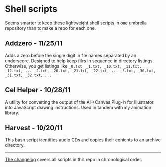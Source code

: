 Shell scripts
=============

Seems smarter to keep these lightweight shell scripts in one umbrella repository than to make a repo for each one.


Addzero - 11/25/11
------------------

Adds a zero before the single digit in file names separated by an underscore. Designed to help keep files in sequence in directory listings. Otherwise, you get listings like `_0.txt, _1.txt, _10.txt, _11.txt, _12.txt, ... _2.txt, _20.txt, _21.txt, _22.txt, ... _3.txt, _30.txt, _31.txt, _32.txt, ...`


Cel Helper - 10/28/11
---------------------

A utility for converting the output of the AI->Canvas Plug-In for Illustrator into JavaScript drawing instructions. Used in tandem with my animation library.


Harvest - 10/20/11
------------------

This bash script identifies audio CDs and copies their contents to an archive directory.


***

[The changelog][1] covers all scripts in this repo in chronological order.

[1]: https://github.com/parisminton/shellscripts/blob/master/CHANGELOG.md "See the changelog for parisminton's shell scripts"
